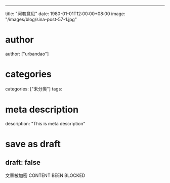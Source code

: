 
---
title: "河套意见"
date: 1980-01-01T12:00:00+08:00
image: "/images/blog/sina-post-57-1.jpg"
# author
author: ["urbandao"]
# categories
categories: ["未分类"]
tags: 
# meta description
description: "This is meta description"
# save as draft
draft: false
---

文章被加密 CONTENT BEEN BLOCKED
